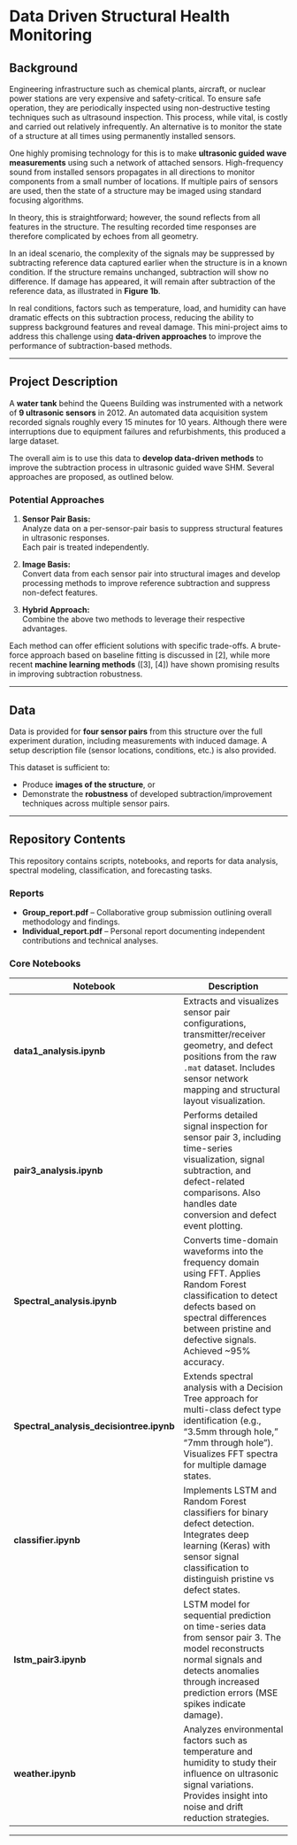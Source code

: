 # Data Driven Structural Health Monitoring

## Background

Engineering infrastructure such as chemical plants, aircraft, or nuclear power stations are very expensive and safety-critical. To ensure safe operation, they are periodically inspected using non-destructive testing techniques such as ultrasound inspection. This process, while vital, is costly and carried out relatively infrequently. An alternative is to monitor the state of a structure at all times using permanently installed sensors.

One highly promising technology for this is to make **ultrasonic guided wave measurements** using such a network of attached sensors. High-frequency sound from installed sensors propagates in all directions to monitor components from a small number of locations. If multiple pairs of sensors are used, then the state of a structure may be imaged using standard focusing algorithms.

In theory, this is straightforward; however, the sound reflects from all features in the structure. The resulting recorded time responses are therefore complicated by echoes from all geometry. 

In an ideal scenario, the complexity of the signals may be suppressed by subtracting reference data captured earlier when the structure is in a known condition. If the structure remains unchanged, subtraction will show no difference. If damage has appeared, it will remain after subtraction of the reference data, as illustrated in **Figure 1b**.

In real conditions, factors such as temperature, load, and humidity can have dramatic effects on this subtraction process, reducing the ability to suppress background features and reveal damage. This mini-project aims to address this challenge using **data-driven approaches** to improve the performance of subtraction-based methods.

---

## Project Description

A **water tank** behind the Queens Building was instrumented with a network of **9 ultrasonic sensors** in 2012. An automated data acquisition system recorded signals roughly every 15 minutes for 10 years. Although there were interruptions due to equipment failures and refurbishments, this produced a large dataset.

The overall aim is to use this data to **develop data-driven methods** to improve the subtraction process in ultrasonic guided wave SHM. Several approaches are proposed, as outlined below.

### Potential Approaches

1. **Sensor Pair Basis:**  
   Analyze data on a per-sensor-pair basis to suppress structural features in ultrasonic responses.  
   Each pair is treated independently.

2. **Image Basis:**  
   Convert data from each sensor pair into structural images and develop processing methods to improve reference subtraction and suppress non-defect features.

3. **Hybrid Approach:**  
   Combine the above two methods to leverage their respective advantages.

Each method can offer efficient solutions with specific trade-offs. A brute-force approach based on baseline fitting is discussed in [2], while more recent **machine learning methods** ([3], [4]) have shown promising results in improving subtraction robustness.

---

## Data

Data is provided for **four sensor pairs** from this structure over the full experiment duration, including measurements with induced damage. A setup description file (sensor locations, conditions, etc.) is also provided.  

This dataset is sufficient to:
- Produce **images of the structure**, or
- Demonstrate the **robustness** of developed subtraction/improvement techniques across multiple sensor pairs.

---
## Repository Contents
This repository contains scripts, notebooks, and reports for data analysis, spectral modeling, classification, and forecasting tasks.

### Reports
- **Group_report.pdf** – Collaborative group submission outlining overall methodology and findings.  
- **Individual_report.pdf** – Personal report documenting independent contributions and technical analyses.  

### Core Notebooks
| Notebook | Description |
|-----------|--------------|
| **data1_analysis.ipynb** | Extracts and visualizes sensor pair configurations, transmitter/receiver geometry, and defect positions from the raw `.mat` dataset. Includes sensor network mapping and structural layout visualization. |
| **pair3_analysis.ipynb** | Performs detailed signal inspection for sensor pair 3, including time-series visualization, signal subtraction, and defect-related comparisons. Also handles date conversion and defect event plotting. |
| **Spectral_analysis.ipynb** | Converts time-domain waveforms into the frequency domain using FFT. Applies Random Forest classification to detect defects based on spectral differences between pristine and defective signals. Achieved ~95% accuracy. |
| **Spectral_analysis_decisiontree.ipynb** | Extends spectral analysis with a Decision Tree approach for multi-class defect type identification (e.g., “3.5mm through hole,” “7mm through hole”). Visualizes FFT spectra for multiple damage states. |
| **classifier.ipynb** | Implements LSTM and Random Forest classifiers for binary defect detection. Integrates deep learning (Keras) with sensor signal classification to distinguish pristine vs defect states. |
| **lstm_pair3.ipynb** | LSTM model for sequential prediction on time-series data from sensor pair 3. The model reconstructs normal signals and detects anomalies through increased prediction errors (MSE spikes indicate damage). |
| **weather.ipynb** | Analyzes environmental factors such as temperature and humidity to study their influence on ultrasonic signal variations. Provides insight into noise and drift reduction strategies. |

---
